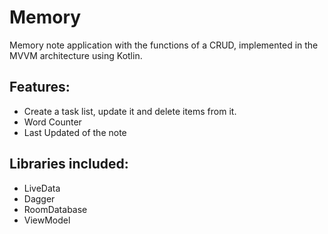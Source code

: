 #  Memory
Memory note application with the functions of a CRUD, implemented in the MVVM architecture using Kotlin.


## Features:

- Create a task list, update it and delete items from it.
- Word Counter
- Last Updated of the note

## Libraries included:

- LiveData
- Dagger
- RoomDatabase
- ViewModel 
